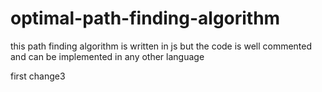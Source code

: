 # optimal-path-finding-algorithm
this path finding algorithm is written in js but the code is well commented and can be implemented in any other language 

first change3
